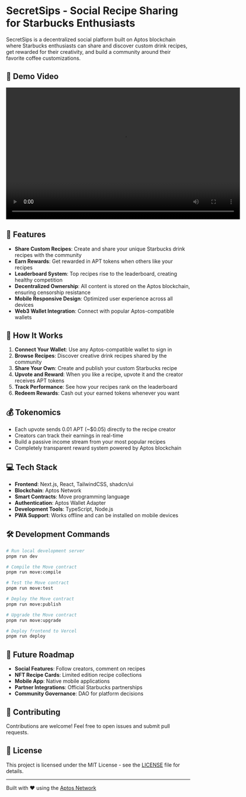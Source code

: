 # SecretSips - Social Recipe Sharing for Starbucks Enthusiasts

SecretSips is a decentralized social platform built on Aptos blockchain where Starbucks enthusiasts can share and discover custom drink recipes, get rewarded for their creativity, and build a community around their favorite coffee customizations.

## 🎥 Demo Video

<video width="640" height="360" controls>
  <source src="secret_sips.mp4" type="video/mp4">
  Your browser does not support the video tag.
</video>

## 🌟 Features

- **Share Custom Recipes**: Create and share your unique Starbucks drink recipes with the community
- **Earn Rewards**: Get rewarded in APT tokens when others like your recipes
- **Leaderboard System**: Top recipes rise to the leaderboard, creating healthy competition
- **Decentralized Ownership**: All content is stored on the Aptos blockchain, ensuring censorship resistance
- **Mobile Responsive Design**: Optimized user experience across all devices
- **Web3 Wallet Integration**: Connect with popular Aptos-compatible wallets

## 🚀 How It Works

1. **Connect Your Wallet**: Use any Aptos-compatible wallet to sign in
2. **Browse Recipes**: Discover creative drink recipes shared by the community
3. **Share Your Own**: Create and publish your custom Starbucks recipe
4. **Upvote and Reward**: When you like a recipe, upvote it and the creator receives APT tokens
5. **Track Performance**: See how your recipes rank on the leaderboard
6. **Redeem Rewards**: Cash out your earned tokens whenever you want

## 💰 Tokenomics

- Each upvote sends 0.01 APT (~$0.05) directly to the recipe creator
- Creators can track their earnings in real-time
- Build a passive income stream from your most popular recipes
- Completely transparent reward system powered by Aptos blockchain

## 💻 Tech Stack

- **Frontend**: Next.js, React, TailwindCSS, shadcn/ui
- **Blockchain**: Aptos Network
- **Smart Contracts**: Move programming language
- **Authentication**: Aptos Wallet Adapter
- **Development Tools**: TypeScript, Node.js
- **PWA Support**: Works offline and can be installed on mobile devices

## 🛠️ Development Commands

```bash
# Run local development server
pnpm run dev

# Compile the Move contract
pnpm run move:compile

# Test the Move contract
pnpm run move:test

# Deploy the Move contract
pnpm run move:publish

# Upgrade the Move contract
pnpm run move:upgrade

# Deploy frontend to Vercel
pnpm run deploy
```

## 🔮 Future Roadmap

- **Social Features**: Follow creators, comment on recipes
- **NFT Recipe Cards**: Limited edition recipe collections
- **Mobile App**: Native mobile applications
- **Partner Integrations**: Official Starbucks partnerships
- **Community Governance**: DAO for platform decisions

## 🤝 Contributing

Contributions are welcome! Feel free to open issues and submit pull requests.

## 📝 License

This project is licensed under the MIT License - see the [LICENSE](LICENSE) file for details.

---

Built with ❤️ using the [Aptos Network](https://aptoslabs.com/)
